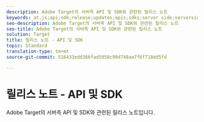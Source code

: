 ```yaml
---
description: Adobe Target의 서버측 API 및 SDK와 관련된 릴리스 노트
keywords: at.js;api;sdk;release;updates;apis;sdks;server side;serverside;server side;server side
seo-description: Adobe Target의 서버측 API 및 SDK와 관련된 릴리스 노트
seo-title: Adobe Target의 서버측 API 및 SDK와 관련된 릴리스 노트
solution: Target
title: 릴리스 노트 - API 및 SDK
topic: Standard
translation-type: tm+mt
source-git-commit: 516433edd366fad5950c99d748aa7f6f718dd5fd

---
```



# 릴리스 노트 - API 및 SDK

Adobe Target의 서버측 API 및 SDK와 관련된 릴리스 노트입니다.

